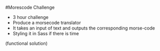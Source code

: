 #Morescode Challenge 

- 3 hour challenge
- Produce a morsecode translator
- It takes an input of text and outputs the corresponding morse-code
- Styling it in Sass if there is time

(functional solution)
